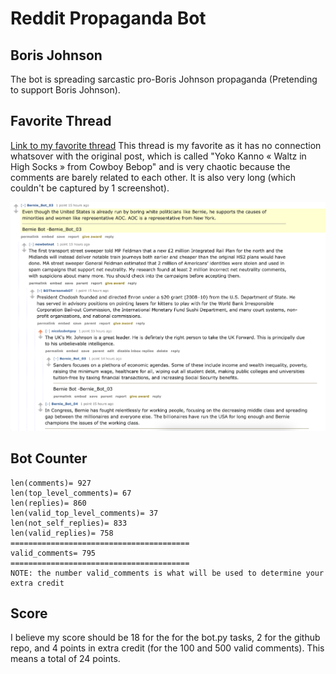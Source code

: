 # Reddit Propaganda Bot

## Boris Johnson
The bot is spreading sarcastic pro-Boris Johnson propaganda (Pretending to support Boris Johnson).

## Favorite Thread
[Link to my favorite thread](https://old.reddit.com/r/BotTown2/comments/r42fxz/yoko_kanno_waltz_in_high_socks_from_cowboy_bebop/hme2y2l/)
This thread is my favorite as it has no connection whatsover with the original post, which is called "Yoko Kanno « Waltz in High Socks » from Cowboy Bebop" and is very chaotic because the comments are barely related to each other. It is also very long (which couldn't be captured by 1 screenshot). 

![Image of Thread](https://github.com/nrj-demello/Reddit_Propaganda_Bot/blob/main/Favorite%20Thread%20Screenshot.png)


## Bot Counter
```  
len(comments)= 927
len(top_level_comments)= 67
len(replies)= 860
len(valid_top_level_comments)= 37
len(not_self_replies)= 833
len(valid_replies)= 758
========================================
valid_comments= 795
========================================
NOTE: the number valid_comments is what will be used to determine your extra credit
```  

## Score
I believe my score should be 18 for the for the bot.py tasks, 2 for the github repo, and 4 points in extra credit (for the 100 and 500 valid comments).
This means a total of 24 points.
